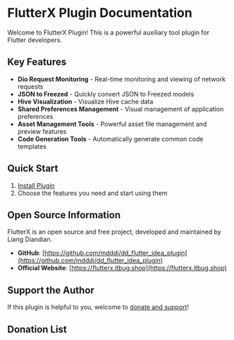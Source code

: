 # FlutterX Plugin Documentation

Welcome to FlutterX Plugin! This is a powerful auxiliary tool plugin for Flutter developers.

## Key Features

- **Dio Request Monitoring** - Real-time monitoring and viewing of network requests
- **JSON to Freezed** - Quickly convert JSON to Freezed models
- **Hive Visualization** - Visualize Hive cache data
- **Shared Preferences Management** - Visual management of application preferences
- **Asset Management Tools** - Powerful asset file management and preview features
- **Code Generation Tools** - Automatically generate common code templates

## Quick Start

1. [Install Plugin](./installation.md)
2. Choose the features you need and start using them

## Open Source Information

FlutterX is an open source and free project, developed and maintained by Liang Diandian.

- **GitHub**: [https://github.com/mdddj/dd_flutter_idea_plugin](https://github.com/mdddj/dd_flutter_idea_plugin)
- **Official Website**: [https://flutterx.itbug.shop](https://flutterx.itbug.shop)

## Support the Author

If this plugin is helpful to you, welcome to [donate and support](./donate.md)!

## Donation List


